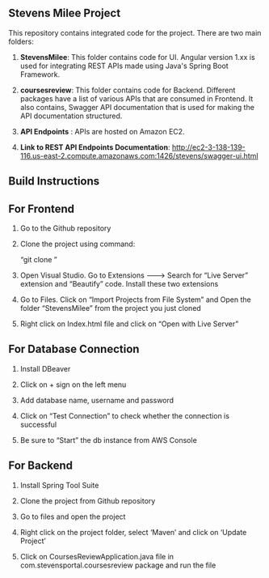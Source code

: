 ## Stevens Milee Project

This repository contains integrated code for the project. There are two main folders:

1. **StevensMilee**: This folder contains code for UI. Angular version 1.xx is used for integrating REST APIs made using Java's Spring Boot Framework.
2. **coursesreview**: This folder contains code for Backend. Different packages have a list of various APIs that are consumed in Frontend. It also contains, Swagger                       API documentation that is used for making the API documentation structured. 

3. **API Endpoints** : APIs are hosted on Amazon EC2. 

4. **Link to REST API Endpoints Documentation**: http://ec2-3-138-139-116.us-east-2.compute.amazonaws.com:1426/stevens/swagger-ui.html


## Build Instructions

## For Frontend

  1. Go to the Github repository

  2. Clone the project using command:

     “git clone <repository-link>”

  3. Open Visual Studio. Go to Extensions ---> Search for “Live Server” extension and “Beautify” code. Install these two extensions

  4. Go to Files. Click on “Import Projects from File System” and Open the folder “StevensMilee” from the project you just cloned

  5. Right click on Index.html file and click on “Open with Live Server”
  

## For Database Connection

  1. Install DBeaver

  2. Click on + sign on the left menu

  3. Add database name, username and password

  4. Click on “Test Connection” to check whether the connection is successful

  5. Be sure to “Start” the db instance from AWS Console
  

## For Backend

  1. Install Spring Tool Suite

  2. Clone the project from Github repository

  3. Go to files and open the project

  4. Right click on the project folder, select ‘Maven’ and click on ‘Update Project’

  5. Click on CoursesReviewApplication.java file in com.stevensportal.coursesreview package and run the file
  
  

